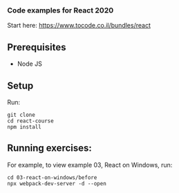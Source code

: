 ### Code examples for React 2020 
Start here: <https://www.tocode.co.il/bundles/react>

## Prerequisites

* Node JS

## Setup

Run:
 
    git clone 
    cd react-course
    npm install

## Running exercises:

For example, to view example 03, React on Windows, run:
   
    cd 03-react-on-windows/before
    npx webpack-dev-server -d --open 


